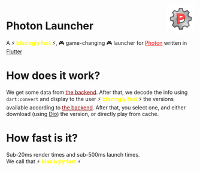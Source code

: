 <img src="./assets/logo.png" width="75" align="right">

# Photon Launcher

A ⚡ <strong style="color: yellow">blazingly fast</strong> ⚡, 🎮 game-changing 🎮 launcher for <a href="https://blendi-goose.itch.io/photon" style="color: red">Photon</a> written in <a href="https://flutter.dev">Flutter</a>

# How does it work?

We get some data from <a href="https://PhotonVersionRepo.bledniappel.repl.co" style="color: darkred">the backend</a>.
After that, we decode the info using `dart:convert` and display to the user ⚡ <strong style="color: yellow">blazingly fast</strong> ⚡ the versions available according to <a href="https://PhotonVersionRepo.bledniappel.repl.co" style="color: darkred">the backend</a>. After that, you select one, and either download (using <a href="https://pub.dev/packages/dio">Dio</a>) the version, or directly play from cache.

# How fast is it?

Sub-20ms render times and sub-500ms launch times.<br>
We call that ⚡ <strong style="color: yellow">blazingly fast</strong> ⚡
